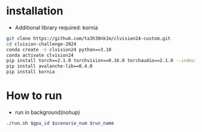 # installation
- Additional library required: kornia
```bash
git clone https://github.com/ta3h30nk1m/clvision24-custom.git
cd clvision-challenge-2024
conda create -n clvision24 python==3.10
conda activate clvision24
pip install torch==2.1.0 torchvision==0.16.0 torchaudio==2.1.0 --index-url https://download.pytorch.org/whl/cu118
pip install avalanche-lib==0.4.0
pip install kornia 
```

# How to run
- run in background(nohup)
```bash
./run.sh $gpu_id $scenario_num $run_name
```